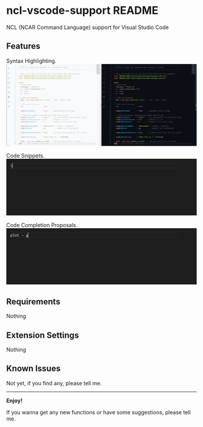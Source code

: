 # ncl-vscode-support README

NCL (NCAR Command Language) support for Visual Studio Code

## Features

Syntax Highlighting.</br>
![Syntax Highlighting](images/SyntaxHighlighting.png "Syntax Highlighting")

Code Snippets.</br>
![Code Snippets](images/CodeSnippets.gif "Code Snippets")

Code Completion Proposals.</br>
![Code Completion Proposals](images/CodeCompletion.gif "Code Completion Proposals")

## Requirements

Nothing

## Extension Settings

Nothing

## Known Issues

Not yet, if you find any, please tell me.

-----------------------------------------------------------------------------------------------------------

**Enjoy!**

If you wanna get any new functions or have some suggestions, please tell me.

